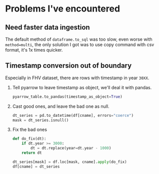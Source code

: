 # Problems I've encountered

## Need faster data ingestion

The default method of `dataframe.to_sql` was too slow, even worse with `method=multi`, the only solution I got was to use copy command with csv format, it's 1x times quicker.

## Timestamp conversion out of boundary

Especially in FHV dataset, there are rows with timestamp in year `30XX`.

1. Tell pyarrow to leave timestamp as object, we'll deal it with pandas.
    ```python
    pyarrow_table.to_pandas(timestamp_as_object=True)
    ```

2. Cast good ones, and leave the bad one as null.
    ```python
    dt_series = pd.to_datetime(df[cname], errors="coerce")
    mask = dt_series.isnull()
    ```

3. Fix the bad ones
    ```python
    def do_fix(dt):
        if dt.year >= 3000:
            dt = dt.replace(year=dt.year - 1000)
        return dt

    dt_series[mask] = df.loc[mask, cname].apply(do_fix)
    df[cname] = dt_series
    ```
